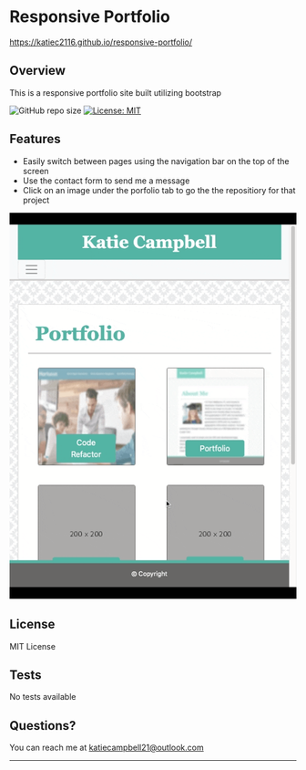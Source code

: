 # Responsive Portfolio
https://katiec2116.github.io/responsive-portfolio/

## Overview

This is a responsive portfolio site built utilizing bootstrap

![GitHub repo size](https://img.shields.io/github/repo-size/katiec2116/responsive-portfolio)   [![License: MIT](https://img.shields.io/badge/License-MIT-yellow.svg)](https://opensource.org/licenses/MIT)

## Features

- Easily switch between pages using the navigation bar on the top of the screen
- Use the contact form to send me a message
- Click on an image under the porfolio tab to go the the repositiory for that project


![](recording.gif)




## License

MIT License


## Tests

No tests available


## Questions?

You can reach me at katiecampbell21@outlook.com

---


